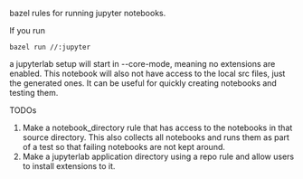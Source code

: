 bazel rules for running jupyter notebooks.

If you run
```bazel
bazel run //:jupyter
```
a jupyterlab setup will start in --core-mode, meaning no extensions are enabled. This notebook will also not have access to the local src files, just the generated ones. It can be useful for quickly creating notebooks and testing them.

TODOs
1. Make a notebook_directory rule that has access to the notebooks in that source directory. This also collects all notebooks and runs them as part of a test so that failing notebooks are not kept around.
1. Make a jupyterlab application directory using a repo rule and allow users to install extensions to it.

